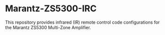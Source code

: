 # Marantz-ZS5300-IRC
This repository provides infrared (IR) remote control code configurations for the Marantz ZS5300 Multi-Zone Amplifier.

